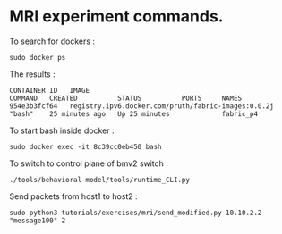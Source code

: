 # MRI experiment commands. 

To search for dockers : 
```
sudo docker ps 
```
The results : 
```
CONTAINER ID   IMAGE                                                 COMMAND   CREATED          STATUS          PORTS     NAMES
954e3b3fcf64   registry.ipv6.docker.com/pruth/fabric-images:0.0.2j   "bash"    25 minutes ago   Up 25 minutes             fabric_p4
```

To start bash inside docker : 
```
sudo docker exec -it 8c39cc0eb450 bash
```

To switch to control plane of bmv2 switch : 

```
./tools/behavioral-model/tools/runtime_CLI.py
```

Send packets from host1 to host2 : 

```
sudo python3 tutorials/exercises/mri/send_modified.py 10.10.2.2 "message100" 2
```
